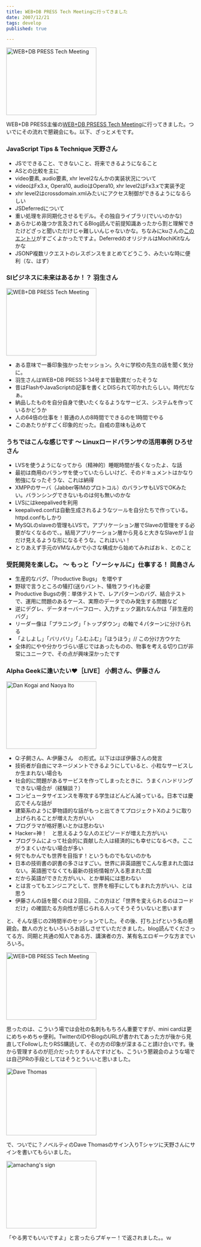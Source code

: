 ```yaml
---
title: WEB+DB PRESS Tech Meetingに行ってきました
date: 2007/12/21
tags: develop
published: true

---
```


<p>
<a href="http://www.flickr.com/photos/katsuma/2125372556/" title="WEB+DB PRESS Tech Meeting by katsuma, on Flickr"><img src="http://farm3.static.flickr.com/2014/2125372556_9299ebca1c_m.jpg" width="240" height="180" alt="WEB+DB PRESS Tech Meeting" /></a>
</p>

<p>WEB+DB PRESS主催の<a href="http://gihyo.jp/event/2007/tech-meeting">WEB+DB PRSESS Tech Meeting</a>に行ってきました。ついでにその流れで懇親会にも。以下、ざっとメモです。</p>

<h3>JavaScript Tips & Technique 天野さん</h3>
<ul>
<li>JSでできること、できないこと、将来できるようになること</li>
<li>ASとの比較を主に</li>
<li>video要素, audio要素, xhr level2なんかの実装状況について</li>
<li>videoはFx3.x, Opera10, audioはOpera10, xhr level2はFx3.xで実装予定</li>
<li>xhr level2はcrossdomain.xmlみたいにアクセス制御ができるようになるらしい</li>
<li>JSDeferredについて</li>
<li>重い処理を非同期化させるモデル。その独自ライブラリ(でいいのかな)</li>
<li>あらかじめ幾つか言及されてるBlog読んで前提知識あったから割と理解できたけどざっと聞いただけじゃ難しいんじゃないかな。ちなみにkuさんの<a href="http://ido.nu/kuma/2007/11/29/coding-synchronized-asynchronous-processing-intuitively-with-mochikit-async-deferred/">このエントリ</a>がすごくよかったですよ。DeferredのオリジナルはMochiKitなんかな</li>
<li>JSONP複数リクエストのレスポンスをまとめてどうこう、みたいな時に便利（な、はず）</li>
</ul>

<h3>SIビジネスに未来はあるか！？ 羽生さん</h3>
<p><a href="http://www.flickr.com/photos/katsuma/2124599237/" title="WEB+DB PRESS Tech Meeting by katsuma, on Flickr"><img src="http://farm3.static.flickr.com/2238/2124599237_e2db8acd19_m.jpg" width="240" height="180" alt="WEB+DB PRESS Tech Meeting" /></a></p>

<ul>
<li>ある意味で一番印象強かったセッション。久々に学校の先生の話を聞く気分に。</li>
<li>羽生さんはWEB+DB PRESS 1-34号まで皆勤賞だったそうな</li>
<li>昔はFlashやJavaScriptの記事を書くとDISられて叩かれたらしい。時代だなぁ。</li>
<li>納品したものを自分自身で使いたくなるようなサービス、システムを作っているかどうか</li>
<li>人の64倍の仕事を！普通の人の8時間でできるのを1時間でやる</li>
<li>このあたりがすごく印象的だった。自戒の意味も込めて</li>
</ul>

<h3>うちではこんな感じです 〜 Linuxロードバランサの活用事例 ひろせさん</h3>
<ul>
<li>LVSを使うようになってから（精神的）睡眠時間が長くなったよ、な話</li>
<li>最初は商用のバランサを使っていたらしいけど、そのドキュメントはかなり勉強になったそうな、これは納得</li>
<li>XMPPのサーバ（Jabber等IMのプロトコル）のバランサもLVSでOKみたい。バランシングできないものは何も無いのかな</li>
<li>LVSにはkeepalivedを利用</li>
<li>keepalived.confは自動生成されるようなツールを自分たちで作っている。httpd.confもしかり</li>
<li>MySQLのslaveの管理もLVSで。アプリケーション層でSlaveの管理をする必要がなくなるので、。結局アプリケーション層から見ると大きなSlaveが１台だけ見えるような形になるそうな。これはいい！</li>
<li>とりあえず手元のVMなんかで小さな構成から始めてみればおｋ、とのこと</li>
</ul>

<h3>受託開発を楽しむ。 〜 もっと「ソーシャルに」仕事する！ 岡島さん</h3>
<ul>
<li>生産的なバグ、「Productive Bugs」 を増やす</li>
<li>野球で言うところの犠打(送りバント、犠牲フライ)も必要</li>
<li>Productive Bugsの例：単体テストで、レアパターンのバグ、結合テストで、運用に問題のあるケース、実際のデータでのみ発生する問題など</li>
<li>逆にデグレ、データオーバーフロー、入力チェック漏れなんかは「非生産的バグ」</li>
<li>リーダー像は「プラニング」「トップダウン」の軸で４パターンに分けられる</li>
<li>「よしよし」「バリバリ」「ふむふむ」「ほうほう」// この分け方ウケた</li>
<li>全体的にやや分かりづらい感じではあったものの、物事を考える切り口が非常にユニークで、その点が興味深かったです</li>
</ul>


<h3>Alpha Geekに逢いたい♥［LIVE］ 小飼さん、伊藤さん</h3>
<p><a href="http://www.flickr.com/photos/katsuma/2125373112/" title="Dan Kogai and Naoya Ito by katsuma, on Flickr"><img src="http://farm3.static.flickr.com/2032/2125373112_c207222e1f_m.jpg" width="240" height="180" alt="Dan Kogai and Naoya Ito" /></a></p>
<ul>
<li>Q:子飼さん、A:伊藤さん　の形式。以下はほぼ伊藤さんの発言</li>
<li>技術者が自由にマネージメントできるようにしていると、小粒なサービスしか生まれない場合も</li>
<li>社会的に問題があるサービスを作ってしまったときに、うまくハンドリングできない場合が（経験談？）</li>
<li>コンピュータサイエンスを専攻する学生はどんどん減っている。日本では慶応でそんな話が</li>
<li>建築系のように夢物語的な話がもっと出てきてプロジェクトXのように取り上げられることが増えた方がいい</li>
<li>プログラマが格好悪いとかは思わない</li>
<li>Hacker=神！　と思えるような人のエピソードが増えた方がいい</li>
<li>プログラムによって社会的に貢献した人は経済的にも幸せになるべき。ここがうまくいかない場合が多い</li>
<li>何でもかんでも世界を目指す！というものでもないのかも</li>
<li>日本の技術書の訳書の多さはすごい。世界に非英語圏でこんな恵まれた国はない。英語圏でなくても最新の技術情報が入る恵まれた国</li>
<li>だから英語ができた方がいい、とか単純には思わない</li>
<li>とは言ってもエンジニアとして、世界を相手にしてもまれた方がいい、とは思う</li>
<li>伊藤さんの話を聞くのは２回目。この方ほど「世界を変えられるのはコードだけ」の確固たる方向性が感じられる人ってそうそういないと思います</li>
</ul>


<p>と、そんな感じの2時間半のセッションでした。その後、打ち上げという名の懇親会。数人の方ともいろいろお話しさせていただきました。blog読んでくださってる方、同期と共通の知人である方、講演者の方、某有名エロギークな方までいろいろ。</p>

<p><a href="http://www.flickr.com/photos/katsuma/2125373486/" title="WEB+DB PRESS Tech Meeting by katsuma, on Flickr"><img src="http://farm3.static.flickr.com/2318/2125373486_0035ed5a86_m.jpg" width="240" height="180" alt="WEB+DB PRESS Tech Meeting" /></a></p>

<p>思ったのは、こういう場では会社の名刺ももちろん重要ですが、mini cardは更にめちゃめちゃ便利。TwitterのIDやBlogのURLが書かれてあった方が後から見直してFollowしたりRSS購読して、その方の印象が深まること請け合いです。後から管理するのが厄介だったりするんですけども、こういう懇親会のような場では自己PRの手段としてはそうとういいと思いました。</p>

<p><a href="http://www.flickr.com/photos/katsuma/2124600437/" title="Dave Thomas by katsuma, on Flickr"><img src="http://farm3.static.flickr.com/2284/2124600437_e43cdd3468_m.jpg" width="240" height="180" alt="Dave Thomas" /></a></p>

<p>で、ついでに？ノベルティのDave Thomasのサイン入りTシャツに天野さんにサインを書いてもらいました。</p>

<p><a href="http://www.flickr.com/photos/katsuma/2124600605/" title="amachang's sign by katsuma, on Flickr"><img src="http://farm3.static.flickr.com/2091/2124600605_9c5b33fc4a_m.jpg" width="240" height="180" alt="amachang's sign" /></a></p>

<p>「やる男でもいいですよ」と言ったらプギャー！で返されました。。ｗ</p>
